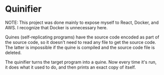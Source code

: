 # Quinifier

NOTE: This project was done mainly to expose myself to React, Docker, and AWS. I recognize that Docker is unnecessary here.

Quines (self-replicating programs) have the source code encoded as part of the source code, so it doesn't need to read any file to get the source code. The latter is impossible if the quine is compiled and the source code file is deleted.

The quinifier turns the target program into a quine. Now every time it's run, it does what it used to do, and then prints an exact copy of itself.
